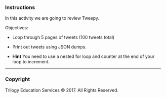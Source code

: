 ### Instructions

In this activity we are going to review Tweepy.

Objectives:

* Loop through 5 pages of tweets (100 tweets total)

* Print out tweets using JSON dumps.

* **Hint** You need to use a nested for loop and counter at the end of your loop to increment.

- - -

### Copyright

Trilogy Education Services © 2017. All Rights Reserved.
